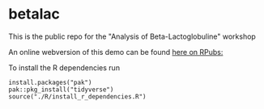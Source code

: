 # betalac
This is the public repo for the "Analysis of Beta-Lactoglobuline" workshop

An online webversion of this demo can be found [here on RPubs:](https://rpubs.com/maddocent/betalac)

To install the R dependencies run

```
install.packages("pak")
pak::pkg_install("tidyverse")
source("./R/install_r_dependencies.R")
```

